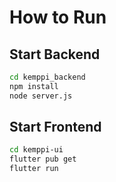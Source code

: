 # How to Run

## Start Backend

```sh
cd kemppi_backend
npm install
node server.js
```

## Start Frontend

```sh
cd kemppi-ui
flutter pub get
flutter run
```
